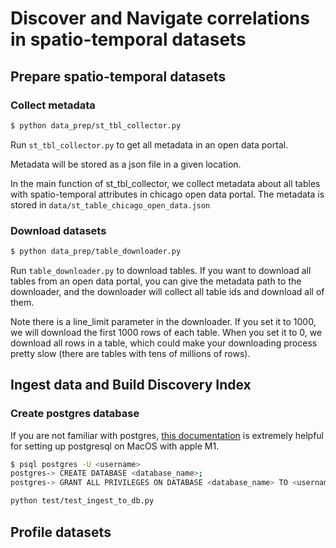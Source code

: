 # Discover and Navigate correlations in spatio-temporal datasets

## Prepare spatio-temporal datasets

### Collect metadata
```bash
$ python data_prep/st_tbl_collector.py
```

Run `st_tbl_collector.py` to get all metadata in an open data portal.

Metadata will be stored as a json file in a given location.

In the main function of st_tbl_collector, we collect metadata about all tables with spatio-temporal attributes in chicago open data portal. The metadata is stored in `data/st_table_chicago_open_data.json`

### Download datasets
```bash
$ python data_prep/table_downloader.py
```

Run `table_downloader.py` to download tables. If you want to download all tables from an open data portal, you can give the metadata 
path to the downloader, and the downloader will collect all table ids and download all of them.

Note there is a line_limit parameter in the downloader. If you set it to 1000, we will download the first 1000 rows of each table.
When you set it to 0, we download all rows in a table, which could make your downloading process pretty slow (there are tables with tens of millions of rows).

## Ingest data and Build Discovery Index

### Create postgres database
If you are not familiar with postgres, [this documentation](https://gist.github.com/phortuin/2fe698b6c741fd84357cec84219c6667) is extremely helpful for setting up postgresql on MacOS with apple M1.

```bash
$ psql postgres -U <username>
postgres-> CREATE DATABASE <database_name>;
postgres-> GRANT ALL PRIVILEGES ON DATABASE <database_name> TO <username>;
```

```bash
python test/test_ingest_to_db.py
```

## Profile datasets
```bash

```